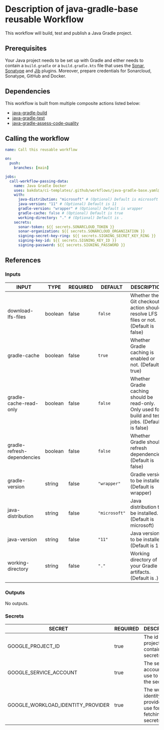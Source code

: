 # Description of java-gradle-base reusable Workflow

This workflow will build, test and publish a Java Gradle project.

## Prerequisites

Your Java project needs to be set up with Gradle and either needs to contain a `build.gradle` or a `build.gradle.kts`
file that uses the [Sonar](https://github.com/bakdata/gradle-plugins/tree/master/sonar), [Sonatype](https://github.com/bakdata/gradle-plugins/tree/master/sonatype) and [Jib](https://github.com/GoogleContainerTools/jib/tree/master/jib-gradle-plugin) plugins. Moreover, prepare credentials for Sonarcloud, Sonatype, GitHub and Docker.

## Dependencies

This workflow is built from multiple composite actions listed below:

- [java-gradle-build](https://github.com/bakdata/ci-templates/tree/main/actions/java-gradle-build)
- [java-gradle-test](https://github.com/bakdata/ci-templates/tree/main/actions/java-gradle-test)
- [java-gradle-assess-code-quality](https://github.com/bakdata/ci-templates/tree/main/actions/java-gradle-assess-code-quality)

## Calling the workflow

```yaml
name: Call this reusable workflow

on:
  push:
    branches: [main]

jobs:
  call-workflow-passing-data:
    name: Java Gradle Docker
    uses: bakdata/ci-templates/.github/workflows/java-gradle-base.yaml@main
    with:
      java-distribution: "microsoft" # (Optional) Default is microsoft
      java-version: "11" # (Optional) Default is 11
      gradle-version: "wrapper" # (Optional) Default is wrapper
      gradle-cache: false # (Optional) Default is true
      working-directory: "." # (Optional) Default is .
    secrets:
      sonar-token: ${{ secrets.SONARCLOUD_TOKEN }}
      sonar-organization: ${{ secrets.SONARCLOUD_ORGANIZATION }}
      signing-secret-key-ring: ${{ secrets.SIGNING_SECRET_KEY_RING }}
      signing-key-id: ${{ secrets.SIGNING_KEY_ID }}
      signing-password: ${{ secrets.SIGNING_PASSWORD }}
```

## References

### Inputs

<!-- AUTO-DOC-INPUT:START - Do not remove or modify this section -->

| INPUT                       | TYPE    | REQUIRED | DEFAULT       | DESCRIPTION                                                                                       |
| --------------------------- | ------- | -------- | ------------- | ------------------------------------------------------------------------------------------------- |
| download-lfs-files          | boolean | false    | `false`       | Whether the Git checkout action should resolve LFS files or not. (Default is false)               |
| gradle-cache                | boolean | false    | `true`        | Whether Gradle caching is enabled or not. (Default is true)                                       |
| gradle-cache-read-only      | boolean | false    | `false`       | Whether Gradle caching should be read-only. Only used for build and test jobs. (Default is false) |
| gradle-refresh-dependencies | boolean | false    | `false`       | Whether Gradle should refresh dependencies. (Default is false)                                    |
| gradle-version              | string  | false    | `"wrapper"`   | Gradle version to be installed. (Default is wrapper)                                              |
| java-distribution           | string  | false    | `"microsoft"` | Java distribution to be installed. (Default is microsoft)                                         |
| java-version                | string  | false    | `"11"`        | Java version to be installed. (Default is 11)                                                     |
| working-directory           | string  | false    | `"."`         | Working directory of your Gradle artifacts. (Default is .)                                        |

<!-- AUTO-DOC-INPUT:END -->

### Outputs

<!-- AUTO-DOC-OUTPUT:START - Do not remove or modify this section -->

No outputs.

<!-- AUTO-DOC-OUTPUT:END -->

### Secrets

<!-- AUTO-DOC-SECRETS:START - Do not remove or modify this section -->

| SECRET                            | REQUIRED | DESCRIPTION                                                |
| --------------------------------- | -------- | ---------------------------------------------------------- |
| GOOGLE_PROJECT_ID                 | true     | The id of the project which contains the secrets           |
| GOOGLE_SERVICE_ACCOUNT            | true     | The service account to use to fetch the secrets            |
| GOOGLE_WORKLOAD_IDENTITY_PROVIDER | true     | The workload identity provider to use for fetching secrets |

<!-- AUTO-DOC-SECRETS:END -->

